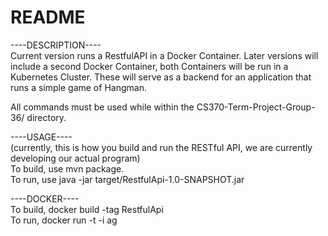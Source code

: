 README
======
----DESCRIPTION----  
Current version runs a RestfulAPI in a Docker Container. Later versions will include a second Docker Container, both Containers will be run in a Kubernetes Cluster. These will serve as a backend for an application that runs a simple game of Hangman.

All commands must be used while within the CS370-Term-Project-Group-36/ directory.

----USAGE----  
(currently, this is how you build and run the RESTful API, we are currently developing our actual program)  
To build, use mvn package.  
To run, use java -jar target/RestfulApi-1.0-SNAPSHOT.jar

----DOCKER----  
To build, docker build -tag RestfulApi  
To run, docker run -t -i ag  

